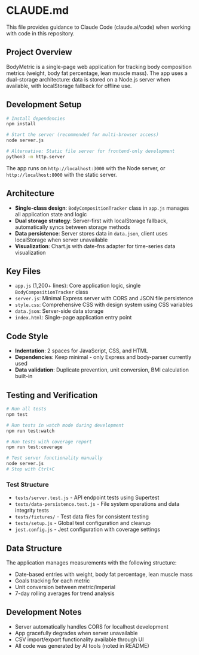 # CLAUDE.md

This file provides guidance to Claude Code (claude.ai/code) when working with code in this repository.

## Project Overview

BodyMetric is a single-page web application for tracking body composition metrics (weight, body fat percentage, lean muscle mass). The app uses a dual-storage architecture: data is stored on a Node.js server when available, with localStorage fallback for offline use.

## Development Setup

```bash
# Install dependencies
npm install

# Start the server (recommended for multi-browser access)
node server.js

# Alternative: Static file server for frontend-only development
python3 -m http.server
```

The app runs on `http://localhost:3000` with the Node server, or `http://localhost:8000` with the static server.

## Architecture

- **Single-class design**: `BodyCompositionTracker` class in `app.js` manages all application state and logic
- **Dual storage strategy**: Server-first with localStorage fallback, automatically syncs between storage methods
- **Data persistence**: Server stores data in `data.json`, client uses localStorage when server unavailable
- **Visualization**: Chart.js with date-fns adapter for time-series data visualization

## Key Files

- `app.js` (1,200+ lines): Core application logic, single `BodyCompositionTracker` class
- `server.js`: Minimal Express server with CORS and JSON file persistence
- `style.css`: Comprehensive CSS with design system using CSS variables
- `data.json`: Server-side data storage
- `index.html`: Single-page application entry point

## Code Style

- **Indentation**: 2 spaces for JavaScript, CSS, and HTML
- **Dependencies**: Keep minimal - only Express and body-parser currently used
- **Data validation**: Duplicate prevention, unit conversion, BMI calculation built-in

## Testing and Verification

```bash
# Run all tests
npm test

# Run tests in watch mode during development
npm run test:watch

# Run tests with coverage report
npm run test:coverage

# Test server functionality manually
node server.js
# Stop with Ctrl+C
```

### Test Structure

- `tests/server.test.js` - API endpoint tests using Supertest
- `tests/data-persistence.test.js` - File system operations and data integrity tests
- `tests/fixtures/` - Test data files for consistent testing
- `tests/setup.js` - Global test configuration and cleanup
- `jest.config.js` - Jest configuration with coverage settings

## Data Structure

The application manages measurements with the following structure:
- Date-based entries with weight, body fat percentage, lean muscle mass
- Goals tracking for each metric
- Unit conversion between metric/imperial
- 7-day rolling averages for trend analysis

## Development Notes

- Server automatically handles CORS for localhost development
- App gracefully degrades when server unavailable
- CSV import/export functionality available through UI
- All code was generated by AI tools (noted in README)